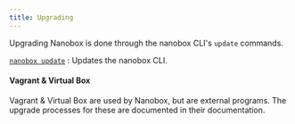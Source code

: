 ```yaml
---
title: Upgrading
---
```


Upgrading Nanobox is done through the nanobox CLI's `update` commands.

[`nanobox update`](/cli/update/) : Updates the nanobox CLI.

#### Vagrant & Virtual Box
Vagrant & Virtual Box are used by Nanobox, but are external programs. The upgrade processes for these are documented in their documentation.